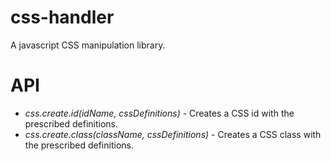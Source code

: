 # css-handler
A javascript CSS manipulation library.

# API
* *css.create.id(_idName_, _cssDefinitions_)* - Creates a CSS id with the prescribed definitions.
* *css.create.class(_className_, _cssDefinitions_)* - Creates a CSS class with the prescribed definitions.